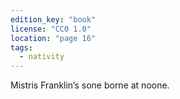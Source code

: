 ```yaml
---
edition_key: "book"
license: "CC0 1.0"
location: "page 16"
tags:
  - nativity
---
```

Mistris Franklin’s sone borne at noone.
